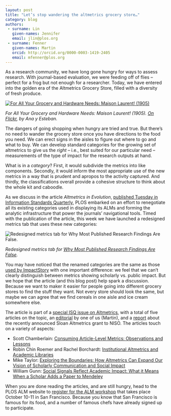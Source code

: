 ```yaml
---
layout: post
title: "Let’s stop wandering the altmetrics grocery store…"
category: blog
authors:
 - surname: Lin
   given-names: Jennifer
   email: jlin@plos.org
 - surname: Fenner
   given-names: Martin
   orcid: http://orcid.org/0000-0003-1419-2405
   email: mfenner@plos.org
---
```


As a research community, we have long gone hungry for ways to assess
research. With journal-based evaluation, we were feeding off of flies –
perfect for a frog but not enough for a researcher. Today, we have
entered into the golden era of the Altmetrics Grocery Store, filled with
a diversity of fresh produce. 

[![For All Your Grocery and Hardware
Needs: Maison Laurent!
(1905)](http://farm4.staticflickr.com/3337/3194325451_e3abfb45b9.jpg)](http://www.flickr.com/photos/postaletrice/3194325451/ "For All Your Grocery and Hardware Needs: Maison Laurent! (1905) by postaletrice, on Flickr")

*For All Your Grocery and Hardware Needs: Maison Laurent! (1905). [On
Flickr](http://www.flickr.com/photos/postaletrice/3194325451/), by Ana y
Esteban.*

The dangers of going shopping when hungry are tried and true. But
there’s no need to wander the grocery store once you have directions to
the food you need. We can erect signs in the aisles to figure out where
to go and what to buy. We can develop standard categories for the
growing set of altmetrics to give us the *right* – i.e., best suited for
our particular need – measurements of the type of impact for the
research outputs at hand.

What is in a *category*? First, it would subdivide the metrics into like
components. Secondly, it would inform the most appropriate use of the
new metrics in a way that is prudent and apropos to the activity
captured. And thirdly, the classifications overall provide a cohesive
structure to think about the whole kit and caboodle.

As we discuss in the article *Altmetrics in Evolution*, [published
Tuesday in Information Standards
Quarterly](http://www.niso.org/publications/isq/2013/v25no2/lin/), PLOS
embarked on an effort to renegotiate all its existing categories used in
displaying its ALMs and forming the analytic infrastructure that power
the journals’ navigational tools. Timed with the publication of the
article, this week we have launched a redesigned metrics tab that uses
these new categories:

![Redesigned metrics tab for Why Most Published Research Findings Are
False.](/images/categories.png)

*Redesigned metrics tab for [Why Most Published Research Findings Are
False](http://dx.doi.org/10.1371/journal.pmed.0020124).*

You may have noticed that the renamed categories are the same as those
[used by
ImpactStory](http://blog.impactstory.org/2012/09/14/31524247207/) with
one important difference: we feel that we can’t clearly distinguish
between metrics showing scholarly vs. public impact. But we hope that
the article (and this blog post) help spark a discussion. Because we
want to maker it easier for people going into different grocery stores
to find the stuff they want. Not every store should look the same, but
maybe we can agree that we find cereals in one aisle and ice cream
somewhere else.

The article is part of a [special ISQ issue on
Altmetrics](http://www.niso.org/publications/isq/2013/v25no2/), with a
total of five articles on the topic, an
[editorial](http://www.niso.org/publications/isq/2013/v25no2/fenner/) by
one of us (Martin), and
a [report](http://www.niso.org/publications/isq/2013/v25no2/nr1) about
the recently announced Sloan Altmetrics grant to NISO. The articles
touch on a variety of aspects:

-   Scott Chamberlain: [Consuming Article-Level Metrics: Observations
    and
    Lessons](http://www.niso.org/publications/isq/2013/v25no2/chamberlain)
-   Robin Chin Roemer and Rachel Borchardt: [Institutional Altmetrics
    and Academic
    Libraries](http://www.niso.org/publications/isq/2013/v25no2/roemer/)
-   Mike Taylor: [Exploring the Boundaries: How Altmetrics Can Expand
    Our Vision of Scholarly Communication and Social
    Impact](http://www.niso.org/publications/isq/2013/v25no2/taylor/)
-   William Gunn: [Social Signals Reflect Academic Impact: What it Means
    When a Scholar Adds a Paper to
    Mendeley](http://www.niso.org/publications/isq/2013/v25no2/gunn/)

When you are done reading the articles, and are still hungry, head to
the PLOS ALM website to [register for the ALM
workshop](http://article-level-metrics.plos.org/alm-workshop-2013/) that
takes place October 10-11 in San Francisco. Because you know that San
Francisco is famous for its food, and a number of famous chefs have
already signed up to participate.